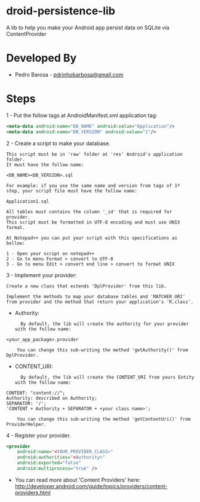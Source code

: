 droid-persistence-lib
=====================

A lib to help you make your Android app persist data on SQLite via ContentProvider

Developed By
============

* Pedro Barosa - <pdrinhobarbosa@gmail.com>

Steps
=====

1 - Put the follow tags at AndroidManifest.xml application tag:
```xml
<meta-data android:name="DB_NAME" android:value="Application"/>
<meta-data android:name="DB_VERSION" android:value="1"/>
```
2 - Create a script to make your database.
  
	This script must be in 'raw' folder at 'res' Android's application folder. 
	It must have the follow name: 
```
<DB_NAME><DB_VERSION>.sql
```

	For example: if you use the same name and version from tags of 1º step, your script file must have the follow name: 
```
Application1.sql
```

	All tables must contains the column '_id' that is required for provider.
	This script must be formatted in UTF-8 encoding and must use UNIX format.

	At Notepad++ you can put your script with this specifications as bellow:

    1 - Open your script on notepad++
    2 - Go to menu Format > convert to UTF-8
    3 - Go to menu Edit > convert end line > convert to format UNIX 
    
3 - Implement your provider:

	Create a new class that extends 'DplProvider' from this lib.

	Implement the methods to map your database tables and 'MATCHER_URI' from provider and the method that return your application's 'R.class'.

- Authority:

		By default, the lib will create the authority for your provider with the follow name: 
```
<your_app_package>.provider
```
		You can change this sub-writing the method 'getAuthority()' from DplProvider.
	
- CONTENT_URI:

		By default, the lib will create the CONTENT_URI from yours Entity with the follow name:
```
CONTENT: "content://";
Authority: described on Authority;
SEPARATOR: '/';
'CONTENT + Authority + SEPARATOR + <your class name>';
```
		You can change this sub-writing the method 'getContentUri()' from ProviderHelper.

4 - Register your provider.
```xml
<provider
	android:name="<YOUR_PROVIDER_CLASS>"
	android:authorities="<Authority>"
	android:exported="false"
	android:multiprocess="true" />
```
- You can read more about 'Content Providers' here: 
	http://developer.android.com/guide/topics/providers/content-providers.html

